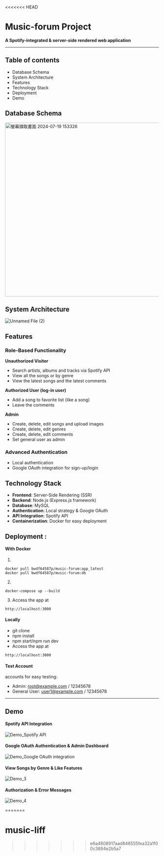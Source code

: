 <<<<<<< HEAD
# Music-forum Project

**A Spotify-integrated & server-side rendered web application**

---
## Table of contents

- Database Schema
- System Architecture
- Features
- Technology Stack
- Deployment
- Demo

## Database Schema
<img width="570" alt="螢幕擷取畫面 2024-07-19 153326" src="https://github.com/user-attachments/assets/e0b552b8-b000-45d7-9d75-dc3ec1f2a810">

## System Architecture
![Unnamed File (2)](https://github.com/user-attachments/assets/250f306b-1647-4a46-acb6-5f529ae6cfed)


## Features
### Role-Based Functionality

  **Unauthorized Visitor**
  - Search artists, albums and tracks via Spotify API
  - View all the songs or by genre
  - View the latest songs and the latest comments

  **Authorized User (log-in user)**
  - Add a song to favorite list (like a song)
  - Leave the comments

  **Admin**
  - Create, delete, edit songs and upload images
  - Create, delete, edit genres
  - Create, delete, edit comments
  - Set general user as admin

### Advanced Authentication
- Local authentication
- Google OAuth integration for sign-up/login

## Technology Stack
- **Frontend**: Server-Side Rendering (SSR)
- **Backend**: Node.js (Express.js framework)
- **Database**: MySQL
- **Authentication**: Local strategy & Google OAuth
- **API Integration**: Spotify API
- **Containerization**: Docker for easy deployment

## Deployment :
#### With Docker
1. 
```
docker pull bwdf64587p/music-forum:app_latest
docker pull bwdf64587p/music-forum:db
```
2.
```
docker-compose up --build
```

3. Access the app at 
```
http://localhost:3000
```

#### Locally
- git clone
- npm install
- npm start/npm run dev
- Access the app at 
```
http://localhost:3000
```

#### Test Account
accounts for easy testing:
- Admin: root@example.com / 12345678
- General User: user1@example.com / 12345678

---
## Demo
#### Spotify API Integration
![Demo_Spotify API](https://github.com/user-attachments/assets/8f8781b6-4c22-4372-8798-990e6cefe241)


#### Google OAuth Authentication & Admin Dashboard
![Demo_Google OAuth integration](https://github.com/user-attachments/assets/d04b6df6-bbaa-4014-a25a-0cccbd7758c6)


#### View Songs by Genre & Like Features
![Demo_3](https://github.com/user-attachments/assets/7bcffe09-5ffb-4f82-91e2-8a52e4aa89d7)


#### Authorization & Error Messages
![Demo_4](https://github.com/user-attachments/assets/dbd6f83e-f042-4bba-ab05-9d9c5a7df458)

=======
# music-liff
>>>>>>> e6a4808917aad846555fea32a1f00c3894e2b5a7
